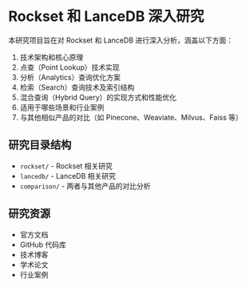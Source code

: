 # Rockset 和 LanceDB 深入研究

本研究项目旨在对 Rockset 和 LanceDB 进行深入分析，涵盖以下方面：

1. 技术架构和核心原理
2. 点查（Point Lookup）技术实现
3. 分析（Analytics）查询优化方案
4. 检索（Search）查询技术及索引结构
5. 混合查询（Hybrid Query）的实现方式和性能优化
6. 适用于哪些场景和行业案例
7. 与其他相似产品的对比（如 Pinecone、Weaviate、Milvus、Faiss 等）

## 研究目录结构

- `rockset/` - Rockset 相关研究
- `lancedb/` - LanceDB 相关研究
- `comparison/` - 两者与其他产品的对比分析

## 研究资源

- 官方文档
- GitHub 代码库
- 技术博客
- 学术论文
- 行业案例
